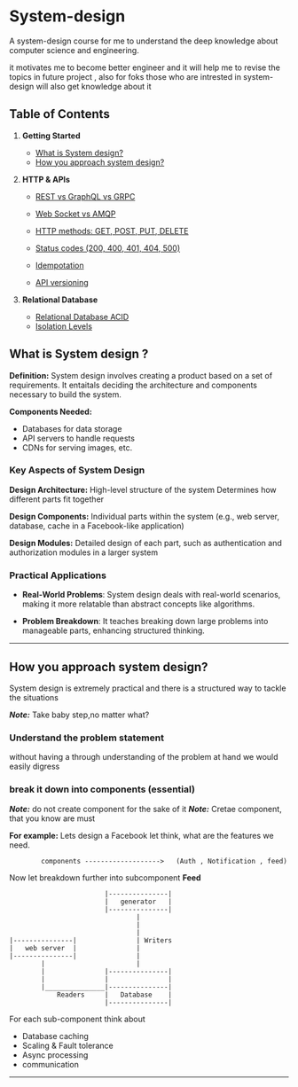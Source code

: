 # System-design
A system-design course for me to understand the deep knowledge about computer 
science and engineering.

it motivates me to become better engineer and it will help me to revise the topics in future project , also for foks those who are intrested in system-design will also get knowledge about it


## Table of Contents
1. **Getting Started**

    - [What is System design?](#what-is-system-design-)
    - [How you approach system design?](#how-you-approach-system-design)
2. **HTTP & APIs**
    - [REST vs GraphQL vs GRPC ](./HTTP%20&%20APIs/README.md/#REST%20API)

    - [Web Socket vs AMQP](./HTTP%20&%20APIs/README.md/#WebSocket%20vs%20AMQP)

    - [HTTP methods: GET, POST, PUT, DELETE](./HTTP%20&%20APIs/README.md/#HTTP%20Methods)

    - [Status codes (200, 400, 401, 404, 500)](./HTTP%20&%20APIs/README.md/#Http%20status%20Code)

    - [Idempotation](./HTTP%20&%20APIs/README.md/#Idempotation)

    - [API versioning](./HTTP%20&%20APIs/README.md/#API%20Versioning)
2. **Relational Database**
    - [Relational Database ACID](./Relational%20Database/README.md/#relational-database)
    - [Isolation Levels](./Relational%20Database/README.md/#isolation-levels-database)


## What is System design ?

**Definition:** System design involves creating a product based on a set of requirements. It entaitals deciding the architecture and components necessary to build the system.

**Components Needed:**
- Databases for data storage
- API servers to handle requests
- CDNs for serving images, etc.

### Key Aspects of System Design
**Design Architecture:** High-level structure of the system Determines how different parts fit together

**Design Components:** Individual parts within the system (e.g., web server, database, cache in a Facebook-like application)

**Design Modules:** Detailed design of each part, such as authentication and authorization modules in a larger system


### Practical Applications 
    
- **Real-World Problems**: System design deals with real-world scenarios, making it more relatable than abstract concepts like algorithms. 

- **Problem Breakdown**: It teaches breaking down large problems into manageable parts, enhancing structured thinking.

--------------------------------------------------------

## How you approach system design?

System design is extremely practical and there is a structured way to tackle the situations

***Note:*** Take baby step,no matter what?

### Understand the problem statement 

without having a through understanding of the problem at hand we would easily digress

### break it down into components (essential)

***Note:*** do not create component for the sake of it
***Note:*** Cretae component, that you know are must

**For example:** Lets design a Facebook
let think, what are the features we need.

            components ------------------->   (Auth , Notification , feed) 


Now let breakdown further into subcomponent
**Feed**

                            |---------------|
                            |   generator   |
                            |---------------|
                                    |
                                    |
                                    |
    |---------------|               | Writers
    |   web server  |               |
    |---------------|               |
            |                       |
            |               |---------------|
            |               |               |
            |_______________|---------------|
                Readers     |   Database    |
                            |---------------|


For each sub-component think about 
 - Database caching
- Scaling & Fault tolerance
- Async processing
- communication

________________________________________________________________________________
